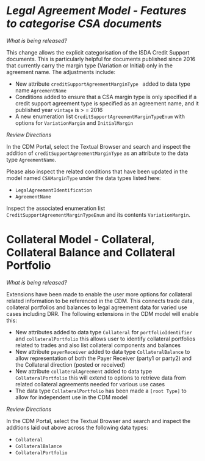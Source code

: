 # *Legal Agreement Model - Features to categorise CSA documents*

_What is being released?_

This change allows the explicit categorisation of the ISDA Credit Support documents. This is particularly helpful for documents published since 2016 that currently carry the margin type (Variation or Initial) only in the agreement name. The adjustments include:

* New attribute `creditSupportAgreementMarginType ` added to data type name `AgreementName` 
* Conditions added to ensure that a CSA margin type is only specified if a credit support agreement type is specified as an agreement name, and it published year `vintage` is > = 2016
* A new enumeration list `CreditSupportAgreementMarginTypeEnum` with options for `VariationMargin` and `InitialMargin`

_Review Directions_

In the CDM Portal, select the Textual Browser and search and inspect the addition of `creditSupportAgreementMarginType` as an attribute to the data type `AgreementName`.

Please also inspect the related conditions that have been updated in the model named `CSAMarginType` under the data types listed here:

* `LegalAgreementIdentification`
* `AgreementName`

Inspect the associated enumeration list `CreditSupportAgreementMarginTypeEnum` and its contents `VariationMargin`.

# Collateral Model - Collateral, Collateral Balance and Collateral Portfolio

_What is being released?_

Extensions have been made to enable the user more options for collateral related information to be referenced in the CDM. This connects trade data, collateral portfolios and balances to legal agreement data for varied use cases including DRR. The following extensions in the CDM model will enable this:

* New attributes added to data type `Collateral` for `portfolioIdentifier` and `collateralPortfolio` this allows user to identify collateral portfolios related to trades and also list collateral components and balances
* New attribute `payerReceiver` added to data type `CollateralBalance` to allow representation of both the Payer Receiver (party1 or party2) and the Collateral direction (posted or received)
* New attribute `collateralAgreement` added to data type `CollateralPortfolio` this will extend to options to retrieve data from related collateral agreements needed for various use cases
* The data type `CollateralPortfolio` has been made a `[root Type]` to allow for independent use in the CDM model

_Review Directions_

In the CDM Portal, select the Textual Browser and search and inspect the additions laid out above across the following data types:

* `Collateral`
* `CollateralBalance`
* `CollateralPortfolio`
